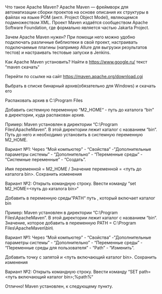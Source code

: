 Что такое Apache Maven?
Apache Maven — фреймворк для автоматизации сборки проектов на основе описания их структуры в файлах на языке POM (англ. Project Object Model), являющемся подмножеством XML. Проект Maven издаётся сообществом Apache Software Foundation, где формально является частью Jakarta Project.

Зачем Apache Maven нужен?
При помощи него можно удобно подключать различные библиотеки в свой проект, настраивать подключаемые плагины (например Allure для выгрузки результатов тестов) и настраивать тестовые запуски в Jenkins.

Как Apache Maven установить?
Найти в https://www.google.ru/ текст “maven скачать“

Перейти по ссылке на сайт https://maven.apache.org/download.cgi

Выбрать в списке бинарный архив(обязательно для Windows) и скачать его


 

Распаковать архив в C:\Program Files

Добавить системную переменную “M2_HOME“ - путь до каталога “bin” в директории, куда распакован архив.

Пример: Maven установлен в директории “C:\Program Files\ApacheMaven”. В этой директории лежит каталог с названием “bin“. Путь до него и необходимо установить в системную переменную M2_HOME.

Вариант №1: Через “Мой компьютер” - “Свойства” -”Дополнительные параметры системы” - “Дополнительно” - “Переменные среды” - “Системные переменные” - “Создать”.

Имя переменной = M2_HOME / Значение переменной = <путь до каталога bin>. Сохранить изменения


 

Вариант №2: Открыть командную строку. Ввести команду “set M2_HOME=<путь до каталога bin>“

 

Добавить в переменную среды“PATH“ путь , который включает каталог bin

Пример: Maven установлен в директории “C:\Program Files\ApacheMaven”. В этой директории лежит каталог с названием “bin“. Значение, которое добавить в переменную PATH = C:\Program Files\ApacheMaven\bin\

Вариант №1: Через “Мой компьютер” - “Свойства” -”Дополнительные параметры системы” - “Дополнительно” - “Переменные среды” - “Переменные среды для пользователя” - “Path” - “Изменить”.

Добавить точку с запятой и <путь включающий каталог bin>. Сохранить изменения

Вариант №2: Открыть командную строку. Ввести команду “SET path=<путь включающий каталог bin>;%path%“

 

Отлично! Maven установлен, к следующему пункту.